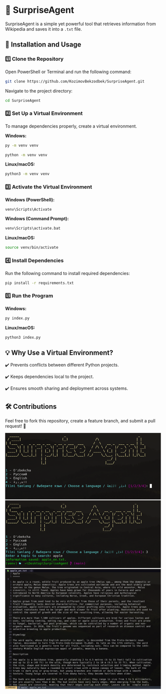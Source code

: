 # 📌 SurpriseAgent

SurpriseAgent is a simple yet powerful tool that retrieves information from Wikipedia and saves it into a `.txt` file.



## 🚀 Installation and Usage

### 1️⃣ Clone the Repository

Open PowerShell or Terminal and run the following command:

```sh
git clone https://github.com/KozimovBekzodbek/SurpriseAgent.git
```

Navigate to the project directory:

```sh
cd SurpriseAgent
```

### 2️⃣ Set Up a Virtual Environment

To manage dependencies properly, create a virtual environment.

**Windows:**

```sh
py -m venv venv
```

```sh
python -m venv venv
```

**Linux/macOS:**

```sh
python3 -m venv venv
```

### 3️⃣ Activate the Virtual Environment

**Windows (PowerShell):**

```sh
venv\Scripts\Activate
```

**Windows (Command Prompt):**

```sh
venv\Scripts\activate.bat
```

**Linux/macOS:**

```sh
source venv/bin/activate
```

### 4️⃣ Install Dependencies

Run the following command to install required dependencies:

```sh
pip install -r requirements.txt
```

### 5️⃣ Run the Program

**Windows:**

```sh
py index.py
```

**Linux/macOS:**

```sh
python3 index.py
```

## 💡 Why Use a Virtual Environment?

✔️ Prevents conflicts between different Python projects.

✔️ Keeps dependencies local to the project.

✔️ Ensures smooth sharing and deployment across systems.

## 🛠️ Contributions

Feel free to fork this repository, create a feature branch, and submit a pull request! 🚀



![SurpriseAgent img1](img/1.png)
![SurpriseAgent img1](img/2.png)
![SurpriseAgent img1](img/3.png)
